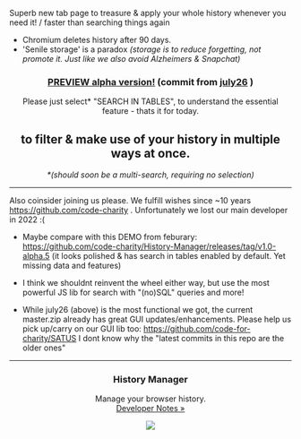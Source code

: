 Superb new tab page to treasure & apply your whole history whenever you need it! / faster than searching things again
 -  Chromium deletes history after 90 days. 
 -  'Senile storage' is a paradox   _(storage is to reduce forgetting, not promote it. Just like we also avoid Alzheimers & Snapchat)_
<div align="center">
 
### [**PREVIEW alpha version!**](https://github.com/code-charity/History-Manager-with-indexedDB/archive/453f6696892e1182c9667467e5a50927a72d71ba.zip)   (commit from [july26](https://github.com/code-charity/History-Manager-with-indexedDB/tree/453f6696892e1182c9667467e5a50927a72d71ba)  )

 Please just select* "SEARCH IN TABLES", to understand the essential feature - thats it for today. 
## to filter & make use of your history in multiple ways at once.  

<i>*(should soon be a multi-search, requiring no selection) </i>
</div>

---

Also coinsider joining us please. We fulfill wishes since ~10 years https://github.com/code-charity  . Unfortunately we lost our main developer in 2022 :( 

 - Maybe compare with this DEMO from feburary:  https://github.com/code-charity/History-Manager/releases/tag/v1.0-alpha.5 (it looks polished & has search in tables enabled by default. Yet missing data and features)
 
 -  I think we shouldnt reinvent the wheel either way,
   but use the most powerful JS lib for search with "(no)SQL" queries and more!

 -  While july26 (above)  is the most functional we got,   the current master.zip already has great GUI updates/enhancements. 
     Please help us pick up/carry on our GUI lib too: https://github.com/code-for-charity/SATUS  I dont know why the "latest commits in this repo are the older ones"

---

<h3 align="center">History Manager</h3>

<p align="center">
    Manage your browser history.
    <br>
    <a href="https://github.com/code4charity/History-Manager/wiki/Developer-Notes">Developer Notes »</a>
</p>
<p align="center">
    <a href="https://github.com/victor-savinov/history-manager">
        <img src="https://github.com/victor-savinov/graphics/blob/master/icons/history-manager/raised-128.png">
    </a>
</p>
